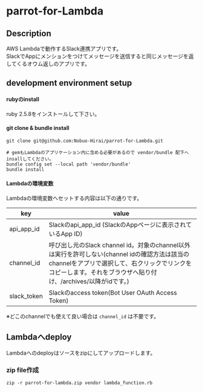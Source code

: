 # parrot-for-Lambda

## Description
AWS Lambdaで動作するSlack連携アプリです。  
SlackでAppにメンションをつけてメッセージを送信すると同じメッセージを返してくるオウム返しのアプリです。  

## development environment setup
#### rubyのinstall
ruby 2.5.8をインストールして下さい。

#### git clone & bundle install
```
git clone git@github.com:Nobuo-Hirai/parrot-for-Lambda.git
```

```
# gemもLambdaのアプリケーション内に含める必要があるので vendor/bundle 配下へinsallしてください。
bundle config set --local path 'vendor/bundle'
bundle install
```

#### Lambdaの環境変数
Lambdaの環境変数へセットする内容は以下の通りです。 

| key | value |
| ---- | ---- |
| api_app_id | Slackのapi_app_id (SlackのAppページに表示されているApp ID) |
| channel_id | 呼び出し元のSlack channel id。対象のchannel以外は実行を許可しない(channel idの確認方法は該当のchannelをアプリで選択して、右クリックでリンクをコピーします。それをブラウザへ貼り付け、/archives/以降がidです。) |
| slack_token | Slackのaccess token(Bot User OAuth Access Token) |
※どこのchannelでも使えて良い場合は `channel_id` は不要です。

## Lambdaへdeploy
Lambdaへのdeployはソースをzipにしてアップロードします。

### zip file作成
```
zip -r parrot-for-lambda.zip vendor lambda_function.rb
```

